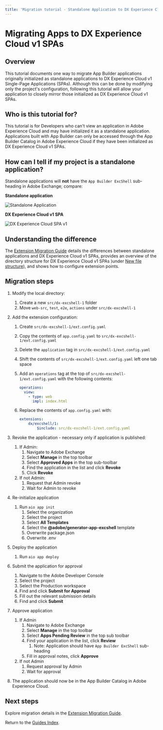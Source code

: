 ```yaml
---
title: 'Migration tutorial - Standalone Application to DX Experience Cloud SPA v1'
---
```


# Migrating Apps to DX Experience Cloud v1 SPAs

## Overview

This tutorial documents one way to migrate App Builder applications originally initialized as standalone applications to DX Experience Cloud v1 Single-Page Applications (SPAs). Although this can be done by modifying only the project's configuration, following this tutorial will allow your application to closely mirror those initialized as DX Experience Cloud v1 SPAs. 

## Who is this tutorial for?

This tutorial is for Developers who can't view an application in Adobe Experience Cloud and may have initialized it as a standalone application. Applications built with App Builder can only be accessed through the App Builder Catalog in Adobe Experience Cloud if they have been initialized as DX Experience Cloud v1 SPAs. 

## How can I tell if my project is a standalone application?

Standalone applications will **not** have the `App Builder ExcShell` sub-heading in Adobe Exchange; compare:

**Standalone application**

![Standalone Application](../../../images/experience_cloud_standalone_application.png)

**DX Experience Cloud v1 SPA**

![DX Experience Cloud SPA v1](../../../images/experience_cloud_dx_experience_cloud_spa.png)

## Understanding the difference

The [Extension Migration Guide](../extensions/extension_migration_guide.md#old-file-structure) details the differences between standalone applications and DX Experience Cloud v1 SPAs, provides an overview of the directory structure for DX Experience Cloud v1 SPAs )under [New file structure](../extensions/extension_migration_guide.md#new-file-structure)), and shows how to configure extension points. 

## Migration steps

1. Modify the local directory: 
   
   1. Create a new `src/dx-excshell-1` folder
   2. Move `web-src`, `test`, `e2e`, `actions` under `src/dx-excshell-1`

2. Add the extension configuration:
   
   1. Create `src/dx-excshell-1/ext.config.yaml` 
   
   2. Copy the contents of `app.config.yaml` to `src/dx-excshell-1/ext.config.yaml` 
   
   3. Delete the `application` tag in `src/dx-excshell-1/ext.config.yaml` 
   
   4. Shift the contents of `src/dx-excshell-1/ext.config.yaml` left one tab space 
   
   5. Add an `operations` tag at the top of `src/dx-excshell-1/ext.config.yaml` with the following contents: 
      
      ```yaml
      operations:
        view:
          - type: web
            impl: index.html
      ```
   
   6. Replace the contents of `app.config.yaml` with: 
      
      ```yaml
      extensions:
          dx/excshell/1:
              $include: src/dx-excshell-1/ext.config.yaml
      ```

3. Revoke the application - necessary only if application is published:
   
   1. If Admin:
      1. Navigate to Adobe Exchange 
      2. Select **Manage** in the top toolbar 
      3. Select **Approved Apps** in the top sub-toolbar
      4. Find the application in the list and click **Revoke**
      5. Click **Revoke**
   2. If not Admin:
      1. Request that Admin revoke
      2. Wait for Admin to revoke 

4. Re-initialize application 
   
   1. Run `aio app init`
      1. Select the organization 
      2. Select the project 
      3. Select **All Templates**
      4. Select the **@adobe/generator-app-excshell** template
      5. Overwrite package.json 
      6. Overwrite .env

5. Deploy the application
   
   1. Run `aio app deploy` 

6. Submit the application for approval
   
   1. Navigate to the Adobe Developer Console 
   2. Select the project
   3. Select the Production workspace 
   4. Find and click **Submit for Approval**
   5. Fill out the relevant submission details
   6. Find and click **Submit** 

7. Approve application 
   
   1. If Admin
      1. Navigate to Adobe Exchange 
      2. Select **Manage** in the top toolbar 
      3. Select **Apps Pending Review** in the top sub toolbar
      4. Find your application in the list, click **Review**
         1. Note: Application should have `App Builder ExcShell` sub-heading
      5. Fill in approval notes, click **Approve** 
   2. If not Admin
      1. Request approval by Admin
      2. Wait for approval

8. The application should now be in the App Builder Catalog in Adobe Experience Cloud.

## Next steps

Explore migration details in the [Extension Migration Guide](../extensions/extension_migration_guide.md).

Return to the [Guides Index](../../index.md).
